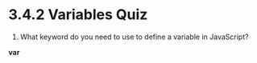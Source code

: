 # 3.4.2 Variables Quiz

1. What keyword do you need to use to define a variable in JavaScript?

**var**
